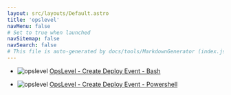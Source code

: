 ```yaml
---
layout: src/layouts/Default.astro
title: 'opslevel'
navMenu: false
# Set to true when launched
navSitemap: false
navSearch: false
# This file is auto-generated by docs/tools/MarkdownGenerator (index.js)
---
```


<ul>

<li>

![opslevel](https://i.octopus.com/library/step-templates/opslevel.png) [OpsLevel - Create Deploy Event - Bash](/integrations/opslevel/opslevel-create-deploy-event-bash)

</li>
        
<li>

![opslevel](https://i.octopus.com/library/step-templates/opslevel.png) [OpsLevel - Create Deploy Event - Powershell](/integrations/opslevel/opslevel-create-deploy-event-powershell)

</li>
        
</ul>
